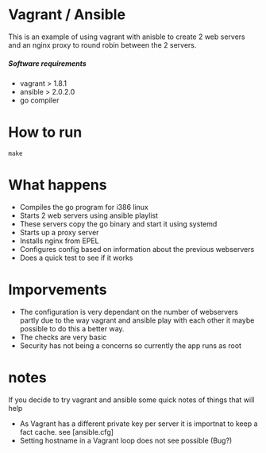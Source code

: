 # Vagrant / Ansible
This is an example of using vagrant with anisble to create 2 web servers and an nginx proxy to round robin between the 2 servers.
##### Software requirements
   - vagrant > 1.8.1
   - ansible > 2.0.2.0
   - go compiler
# How to run
```
make
```
# What happens
   - Compiles the go program for i386 linux 
   - Starts 2 web servers using ansible playlist
   - These servers copy the go binary and start it using systemd
   - Starts up a proxy server
   - Installs nginx from EPEL
   - Configures config based on information about the previous webservers
   - Does a quick test to see if it works


# Imporvements
   - The configuration is very dependant on the number of webservers partly due to the way vagrant and ansible play with each other it maybe possible to do this a better way.
   - The checks are very basic 
   - Security has not being a concerns so currently the app runs as root

# notes 
If you decide to try vagrant and ansible some quick notes of things that will help
- As Vagrant has a different private key per server it is importnat to keep a fact cache. see [ansible.cfg]
- Setting hostname in a Vagrant loop does not see possible (Bug?)

